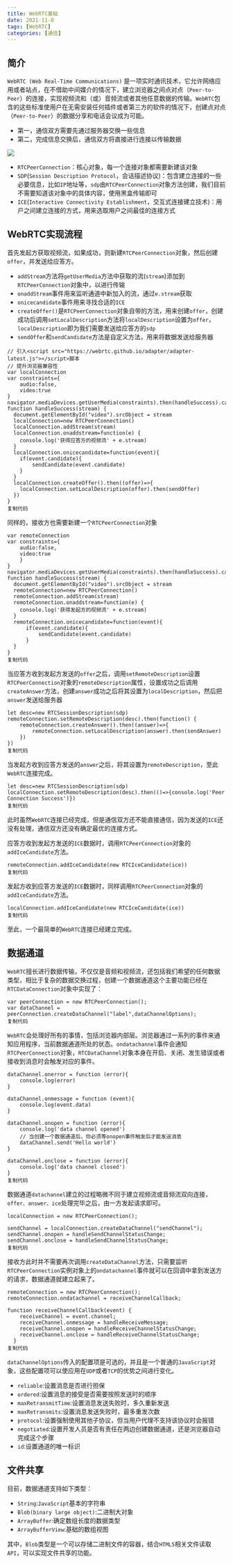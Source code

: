 ```yaml
---
title: WebRTC基础
date: 2021-11-8
tags: [WebRTC]
categories: [通信]
---
```



## 简介

`WebRTC (Web Real-Time Communications)` 是一项实时通讯技术，它允许网络应用或者站点，在不借助中间媒介的情况下，建立浏览器之间点对点（`Peer-to-Peer`）的连接，实现视频流和（或）音频流或者其他任意数据的传输。`WebRTC`包含的这些标准使用户在无需安装任何插件或者第三方的软件的情况下，创建点对点（`Peer-to-Peer`）的数据分享和电话会议成为可能。

- 第一，通信双方需要先通过服务器交换一些信息
- 第二，完成信息交换后，通信双方将直接进行连接以传输数据



![](https://p1-jj.byteimg.com/tos-cn-i-t2oaga2asx/gold-user-assets/2019/2/27/1692e05b01790921~tplv-t2oaga2asx-watermark.awebp)



- `RTCPeerConnection`：核心对象，每一个连接对象都需要新建该对象
- `SDP`(`Session Description Protocol`，会话描述协议)：包含建立连接的一些必要信息，比如`IP`地址等，`sdp`由`RTCPeerConnection`对象方法创建，我们目前不需要知道该对象中的具体内容，使用黑盒传输即可
- `ICE`(`Interactive Connectivity Establishment`，交互式连接建立技术)：用户之间建立连接的方式，用来选取用户之间最佳的连接方式
<!-- more -->
## WebRTC实现流程



首先发起方获取视频流，如果成功，则新建`RTCPeerConnection`对象，然后创建`offer`，并发送给应答方。

- `addStream`方法将`getUserMedia`方法中获取的流(`stream`)添加到`RTCPeerConnection`对象中，以进行传输
- `onaddStream`事件用来监听通道中新加入的流，通过`e.stream`获取
- `onicecandidate`事件用来寻找合适的`ICE`
- `createOffer()`是`RTCPeerConnection`对象自带的方法，用来创建`offer`，创建成功后调用`setLocalDescription`方法将`localDescription`设置为`offer`，`localDescription`即为我们需要发送给应答方的`sdp`
- `sendOffer`和`sendCandidate`方法是自定义方法，用来将数据发送给服务器

```
// 引入<script src="https://webrtc.github.io/adapter/adapter-latest.js"></script>脚本
// 提升浏览器兼容性
var localConnection
var constraints={
    audio:false,
    video:true
}
navigator.mediaDevices.getUserMedia(constraints).then(handleSuccess).catch(handleError)
function handleSuccess(stream) {
  document.getElementById("video").srcObject = stream
  localConnection=new RTCPeerConnection()
  localConnection.addStream(stream)
  localConnection.onaddstream=function(e) {
    console.log('获得应答方的视频流' + e.stream)
  }
  localConnection.onicecandidate=function(event){
    if(event.candidate){
        sendCandidate(event.candidate)
    }
  }
  localConnection.createOffer().then((offer)=>{
    localConnection.setLocalDescription(offer).then(sendOffer)
  })
}
复制代码
```

同样的，接收方也需要新建一个`RTCPeerConnection`对象

```
var remoteConnection
var constraints={
    audio:false,
    video:true
    }
}
navigator.mediaDevices.getUserMedia(constraints).then(handleSuccess).catch(handleError)
function handleSuccess(stream) {
  document.getElementById("video").srcObject = stream
  remoteConnection=new RTCPeerConnection()
  remoteConnection.addStream(stream)
  remoteConnection.onaddstream=function(e) {
    console.log('获得发起方的视频流' + e.stream)
  }
  remoteConnection.onicecandidate=function(event){
      if(event.candidate){
          sendCandidate(event.candidate)
      }
  }
}
复制代码
```

当应答方收到发起方发送的`offer`之后，调用`setRemoteDescription`设置`RTCPeerConnection`对象的`remoteDescription`属性，设置成功之后调用`createAnswer`方法，创建`answer`成功之后将其设置为`localDescription`，然后把`answer`发送给服务器

```
let desc=new RTCSessionDescription(sdp)
remoteConnection.setRemoteDescription(desc).then(function() {
    remoteConnection.createAnswer().then((answer)=>{
        remoteConnection.setLocalDescription(answer).then(sendAnswer)
    })
})
复制代码
```

当发起方收到应答方发送的`answer`之后，将其设置为`remoteDescription`，至此`WebRTC`连接完成。

```
let desc=new RTCSessionDescription(sdp)
localConnection.setRemoteDescription(desc).then(()=>{console.log('Peer Connection Success')})
复制代码
```

此时虽然`WebRTC`连接已经完成，但是通信双方还不能直接通信，因为发送的`ICE`还没有处理，通信双方还没有确定最优的连接方式。

应答方收到发起方发送的`ICE`数据时，调用`RTCPeerConnection`对象的`addIceCandidate`方法。

```
remoteConnection.addIceCandidate(new RTCIceCandidate(ice))
复制代码
```

发起方收到应答方发送的`ICE`数据时，同样调用`RTCPeerConnection`对象的`addIceCandidate`方法。

```
localConnection.addIceCandidate(new RTCIceCandidate(ice))
复制代码
```

至此，一个最简单的`WebRTC`连接已经建立完成。

##  数据通道

`WebRTC`擅长进行数据传输，不仅仅是音频和视频流，还包括我们希望的任何数据类型，相比于复杂的数据交换过程，创建一个数据通道这个主要功能已经在`RTCDataConnection`对象中实现了：

```
var peerConnection = new RTCPeerConnection();
var dataChannel = peerConnection.createDataChannel("label",dataChannelOptions);
复制代码
```

`WebRTC`会处理好所有的事情，包括浏览器内部层。浏览器通过一系列的事件来通知应用程序，当前数据通道所处的状态。`ondatachannel`事件会通知`RTCPeerConnection`对象，`RTCDataChannel`对象本身在开启、关闭、发生错误或者接收到消息时会触发对应的事件。

```
dataChannel.onerror = function (error){
    console.log(error)
}

dataChannel.onmessage = function (event){
    console.log(event.data)
}

dataChannel.onopen = function (error){
    console.log('data channel opened')
    // 当创建一个数据通道后，你必须等onopen事件触发后才能发送消息
    dataChannel.send('Hello world')
}

dataChannel.onclose = function (error){
    console.log('data channel closed')
}
复制代码
```

数据通道`datachannel`建立的过程略微不同于建立视频流或音频流双向连接，`offer、answer、ice`处理完毕之后，由一方发起请求即可。

```
localConnection = new RTCPeerConnection();

sendChannel = localConnection.createDataChannel("sendChannel");
sendChannel.onopen = handleSendChannelStatusChange;
sendChannel.onclose = handleSendChannelStatusChange;
复制代码
```

接收方此时并不需要再次调用`createDataChannel`方法，只需要监听`RTCPeerConnection`实例对象上的`ondatachannel`事件就可以在回调中拿到发送方的请求，数据通道就建立起来了。

```
remoteConnection = new RTCPeerConnection();
remoteConnection.ondatachannel = receiveChannelCallback;

function receiveChannelCallback(event) {
    receiveChannel = event.channel;
    receiveChannel.onmessage = handleReceiveMessage;
    receiveChannel.onopen = handleReceiveChannelStatusChange;
    receiveChannel.onclose = handleReceiveChannelStatusChange;
  }
复制代码
```

`dataChannelOptions`传入的配置项是可选的，并且是一个普通的`JavaScript`对象，这些配置项可以使应用在`UDP`或者`TCP`的优势之间进行变化。

- `reliable`:设置消息是否进行担保
- `ordered`:设置消息的接受是否需要按照发送时的顺序
- `maxRetransmitTime`:设置消息发送失败时，多久重新发送
- `maxRetransmits`:设置消息发送失败时，最多重发次数
- `protocol`:设置强制使用其他子协议，但当用户代理不支持该协议时会报错
- `negotiated`:设置开发人员是否有责任在两边创建数据通道，还是浏览器自动完成这个步骤
- `id`:设置通道的唯一标识

## 文件共享

目前，数据通道支持如下类型：

- `String`:`JavaScript`基本的字符串
- `Blob(binary large object)`:二进制大对象
- `ArrayBuffer`:确定数组长度的数据类型
- `ArrayBufferView`:基础的数组视图

其中，`Blob`类型是一个可以存储二进制文件的容器，结合`HTML5`相关文件读取`API`，可以实现文件共享的功能。